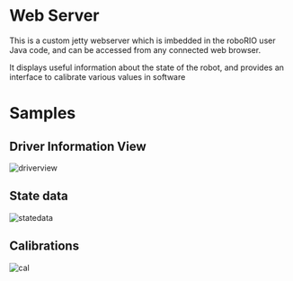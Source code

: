 # Web Server

This is a custom jetty webserver which is imbedded in the roboRIO user Java code, and can be accessed from any connected web browser.

It displays useful information about the state of the robot, and provides an interface to calibrate various values in software

# Samples

## Driver Information View

![driverview](http://i.imgur.com/Y57BSTG.png)

## State data

![statedata](http://i.imgur.com/ztC078s.png)

## Calibrations

![cal](http://i.imgur.com/5ynhbUx.png)
